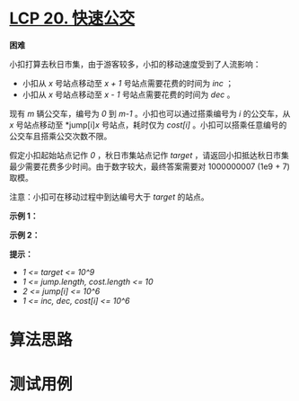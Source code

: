# [LCP 20. 快速公交][cnTitle]

**困难**

小扣打算去秋日市集，由于游客较多，小扣的移动速度受到了人流影响：


- 小扣从  *x*  号站点移动至  *x + 1*  号站点需要花费的时间为  *inc* ； 
- 小扣从  *x*  号站点移动至  *x - 1*  号站点需要花费的时间为  *dec* 。


现有  *m*  辆公交车，编号为  *0*  到  *m-1* 。小扣也可以通过搭乘编号为  *i*  的公交车，从  *x*  号站点移动至  *jump[i]*x*  号站点，耗时仅为  *cost[i]* 。小扣可以搭乘任意编号的公交车且搭乘公交次数不限。


假定小扣起始站点记作  *0* ，秋日市集站点记作  *target* ，请返回小扣抵达秋日市集最少需要花费多少时间。由于数字较大，最终答案需要对 1000000007 (1e9 + 7) 取模。


注意：小扣可在移动过程中到达编号大于  *target*  的站点。


**示例 1：** 




**示例 2：** 




**提示：** 


-  *1 <= target <= 10^9*  
-  *1 <= jump.length, cost.length <= 10*  
-  *2 <= jump[i] <= 10^6*  
-  *1 <= inc, dec, cost[i] <= 10^6* 




# 算法思路

# 测试用例
```
```

[cnTitle]: https://leetcode-cn.com/problems/meChtZ/
